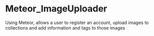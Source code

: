 # Meteor_ImageUploader
Using Meteor, allows a user to register an account, upload images to collections and add information and tags to those images
